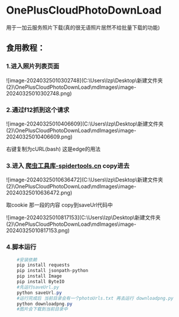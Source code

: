 # OnePlusCloudPhotoDownLoad
用于一加云服务照片下载(真的很无语照片居然不给批量下载的功能)

## 食用教程：

### 1.进入照片列表页面

![image-20240325010302748](C:\Users\lzp\Desktop\新建文件夹 (2)\OnePlusCloudPhotoDownLoad\mdImages\image-20240325010302748.png)

### 2.通过f12抓到这个请求

![image-20240325010406609](C:\Users\lzp\Desktop\新建文件夹 (2)\OnePlusCloudPhotoDownLoad\mdImages\image-20240325010406609.png)

右键复制为cURL(bash) 这是edge的用法

### 3.进入 [爬虫工具库-spidertools.cn](https://spidertools.cn/#/curl2Request) copy进去 

![image-20240325010636472](C:\Users\lzp\Desktop\新建文件夹 (2)\OnePlusCloudPhotoDownLoad\mdImages\image-20240325010636472.png)

取cookie 那一段的内容 copy到saveUrl代码中 

![image-20240325010817153](C:\Users\lzp\Desktop\新建文件夹 (2)\OnePlusCloudPhotoDownLoad\mdImages\image-20240325010817153.png)

### 4.脚本运行

```powershell
	#安装依赖
	pip install requests
	pip install jsonpath-python
	pip install Image
	pip install ByteIO
	#先运行saveUrl.py
	python saveUrl.py
	#运行完成后 当前目录会有一个photoUrls.txt 再去运行 downloadpng.py
	python downloadpng.py
	#图片会下载到当前目录中
```
